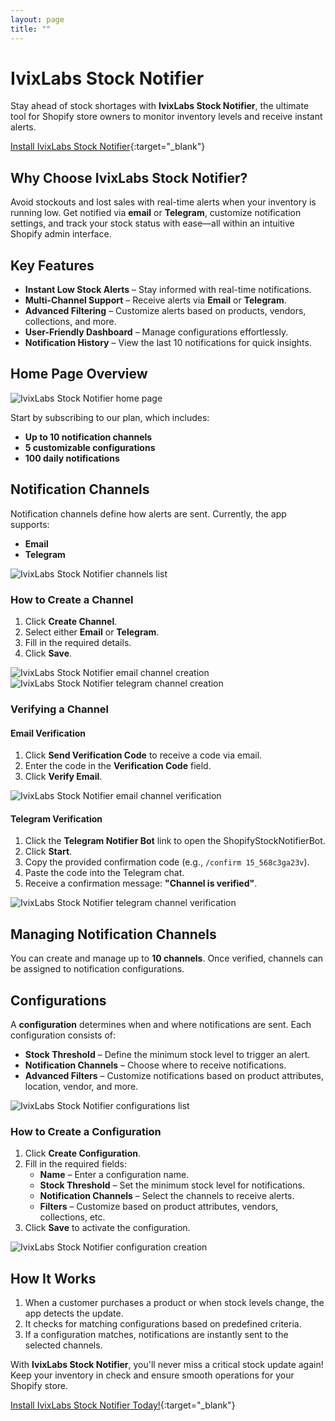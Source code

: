 ```yaml
---
layout: page
title: ""
---
```


# IvixLabs Stock Notifier

Stay ahead of stock shortages with **IvixLabs Stock Notifier**, the ultimate tool for Shopify store owners to monitor inventory levels and receive instant alerts.

[Install IvixLabs Stock Notifier](https://apps.shopify.com/stock-notifier-4){:target="_blank"}

## Why Choose IvixLabs Stock Notifier?

Avoid stockouts and lost sales with real-time alerts when your inventory is running low. Get notified via **email** or **Telegram**, customize notification settings, and track your stock status with ease—all within an intuitive Shopify admin interface.

## Key Features

- **Instant Low Stock Alerts** – Stay informed with real-time notifications.
- **Multi-Channel Support** – Receive alerts via **Email** or **Telegram**.
- **Advanced Filtering** – Customize alerts based on products, vendors, collections, and more.
- **User-Friendly Dashboard** – Manage configurations effortlessly.
- **Notification History** – View the last 10 notifications for quick insights.

## Home Page Overview

![IvixLabs Stock Notifier home page](/static/images/stock-notifier/home-page.png)

Start by subscribing to our plan, which includes:

- **Up to 10 notification channels**
- **5 customizable configurations**
- **100 daily notifications**

## Notification Channels

Notification channels define how alerts are sent. Currently, the app supports:

- **Email**
- **Telegram**

![IvixLabs Stock Notifier channels list](/static/images/stock-notifier/channels-list.png)

### How to Create a Channel

1. Click **Create Channel**.
2. Select either **Email** or **Telegram**.
3. Fill in the required details.
4. Click **Save**.

![IvixLabs Stock Notifier email channel creation](/static/images/stock-notifier/email-channel-creation.png)
![IvixLabs Stock Notifier telegram channel creation](/static/images/stock-notifier/telegram-channel-creation.png)

### Verifying a Channel

#### Email Verification
1. Click **Send Verification Code** to receive a code via email.
2. Enter the code in the **Verification Code** field.
3. Click **Verify Email**.

![IvixLabs Stock Notifier email channel verification](/static/images/stock-notifier/email-channel-verification.png)

#### Telegram Verification
1. Click the **Telegram Notifier Bot** link to open the ShopifyStockNotifierBot.
2. Click **Start**.
3. Copy the provided confirmation code (e.g., `/confirm 15_568c3ga23v`).
4. Paste the code into the Telegram chat.
5. Receive a confirmation message: **"Channel is verified"**.

![IvixLabs Stock Notifier telegram channel verification](/static/images/stock-notifier/telegram-channel-verification.png)

## Managing Notification Channels

You can create and manage up to **10 channels**. Once verified, channels can be assigned to notification configurations.

## Configurations

A **configuration** determines when and where notifications are sent. Each configuration consists of:

- **Stock Threshold** – Define the minimum stock level to trigger an alert.
- **Notification Channels** – Choose where to receive notifications.
- **Advanced Filters** – Customize notifications based on product attributes, location, vendor, and more.

![IvixLabs Stock Notifier configurations list](/static/images/stock-notifier/configurations-list.png)

### How to Create a Configuration

1. Click **Create Configuration**.
2. Fill in the required fields:
    - **Name** – Enter a configuration name.
    - **Stock Threshold** – Set the minimum stock level for notifications.
    - **Notification Channels** – Select the channels to receive alerts.
    - **Filters** – Customize based on product attributes, vendors, collections, etc.
3. Click **Save** to activate the configuration.

![IvixLabs Stock Notifier configuration creation](/static/images/stock-notifier/configuration-creation.png)

## How It Works

1. When a customer purchases a product or when stock levels change, the app detects the update.
2. It checks for matching configurations based on predefined criteria.
3. If a configuration matches, notifications are instantly sent to the selected channels.

With **IvixLabs Stock Notifier**, you'll never miss a critical stock update again! Keep your inventory in check and ensure smooth operations for your Shopify store.

[Install IvixLabs Stock Notifier Today!](https://apps.shopify.com/stock-notifier-4){:target="_blank"}

